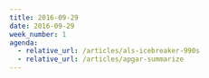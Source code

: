 ```yaml
---
title: 2016-09-29
date: 2016-09-29
week_number: 1
agenda:
  - relative_url: /articles/als-icebreaker-990s
  - relative_url: /articles/apgar-summarize
---
```





